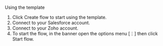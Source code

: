 Using the template

1.	Click Create flow to start using the template.
2.	Connect to your Salesforce account.
3.	Connect to your Zoho account.
4.  To start the flow, in the banner open the options menu [⋮] then click Start flow.
